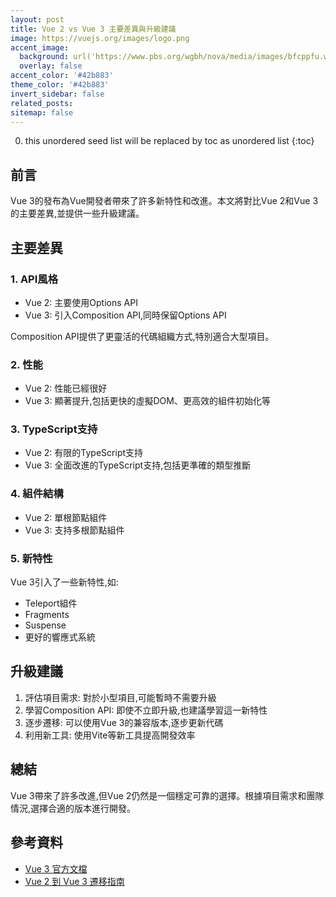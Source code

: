```yaml
---
layout: post
title: Vue 2 vs Vue 3 主要差異與升級建議
image: https://vuejs.org/images/logo.png
accent_image: 
  background: url('https://www.pbs.org/wgbh/nova/media/images/bfcppfu.width-800.png') center/cover
  overlay: false
accent_color: '#42b883'
theme_color: '#42b883'
invert_sidebar: false
related_posts:
sitemap: false
---
```


0. this unordered seed list will be replaced by toc as unordered list
{:toc}

## 前言

Vue 3的發布為Vue開發者帶來了許多新特性和改進。本文將對比Vue 2和Vue 3的主要差異,並提供一些升級建議。

## 主要差異

### 1. API風格

- Vue 2: 主要使用Options API
- Vue 3: 引入Composition API,同時保留Options API

Composition API提供了更靈活的代碼組織方式,特別適合大型項目。

### 2. 性能

- Vue 2: 性能已經很好
- Vue 3: 顯著提升,包括更快的虛擬DOM、更高效的組件初始化等

### 3. TypeScript支持

- Vue 2: 有限的TypeScript支持
- Vue 3: 全面改進的TypeScript支持,包括更準確的類型推斷

### 4. 組件結構

- Vue 2: 單根節點組件
- Vue 3: 支持多根節點組件

### 5. 新特性

Vue 3引入了一些新特性,如:
- Teleport組件
- Fragments
- Suspense
- 更好的響應式系統

## 升級建議

1. 評估項目需求: 對於小型項目,可能暫時不需要升級
2. 學習Composition API: 即使不立即升級,也建議學習這一新特性
3. 逐步遷移: 可以使用Vue 3的兼容版本,逐步更新代碼
4. 利用新工具: 使用Vite等新工具提高開發效率

## 總結

Vue 3帶來了許多改進,但Vue 2仍然是一個穩定可靠的選擇。根據項目需求和團隊情況,選擇合適的版本進行開發。

## 參考資料
- [Vue 3 官方文檔](https://v3.vuejs.org/)
- [Vue 2 到 Vue 3 遷移指南](https://v3.vuejs.org/guide/migration/introduction.html)